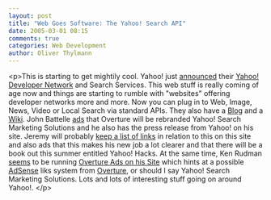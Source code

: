 ```yaml
---
layout: post
title: "Web Goes Software: The Yahoo! Search API"
date: 2005-03-01 08:15
comments: true
categories: Web Development
author: Oliver Thylmann
---
```



&lt;p&gt;This is starting to get mightily cool. Yahoo! just [announced](http://www.ysearchblog.com/archives/000084.html) their [Yahoo! Developer Network](http://developer.yahoo.net/) and Search Services. This web stuff is really coming of age now and things are starting to rumble with &quot;websites&quot; offering developer networks more and more. Now you can plug in to Web, Image, News, Video or Local Search via standard APIs. They also have a [Blog](http://developer.yahoo.net/blog/) and a [Wiki](http://developer.yahoo.net/wiki/). John Battelle [ads](http://battellemedia.com/archives/001291.php) that Overture will be rebranded Yahoo! Search Marketing Solutions and he also has the press release from Yahoo! on his site. Jeremy will probably [keep a list of links](http://jeremy.zawodny.com/blog/archives/004299.html) in relation to this on this site and also ads that this makes his new job a lot clearer and that there will be a book out this summer entitled Yahoo! Hacks. At the same time, Ken Rudman [seems](http://waxy.org/archive/2005/02/28/yahoos_c.shtml) to be running [Overture Ads on his Site](http://emmanate.org/wretch/) which hints at a possible [AdSense](http://www.google.com/adsense) liks system from [Overture](http://www.overture.com), or should I say Yahoo! Search Marketing Solutions. Lots and lots of interesting stuff going on around Yahoo!. &lt;/p&gt;


